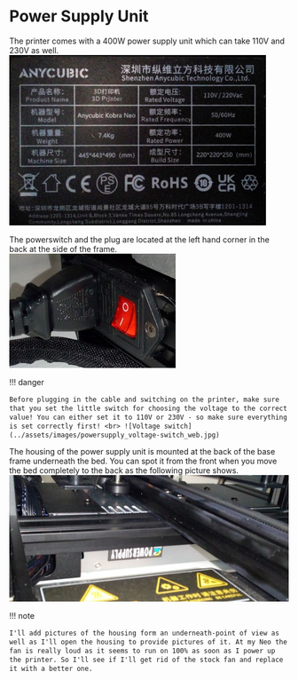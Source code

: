 <link rel=”manifest” href=”docs/manifest.webmanifest”>  
  
# Power Supply Unit
The printer comes with a 400W power supply unit which can take 110V and 230V as well.  
![Sticker power supply](../assets/images/powersupply_label_web.jpg)
  
The powerswitch and the plug are located at the left hand corner in the back at the side of the frame.  
![Powerswitch](../assets/images/powerswitch_web.jpg)
  
!!! danger 

    Before plugging in the cable and switching on the printer, make sure that you set the little switch for choosing the voltage to the correct value! You can either set it to 110V or 230V - so make sure everything is set correctly first! <br> ![Voltage switch](../assets/images/powersupply_voltage-switch_web.jpg)  
  

The housing of the power supply unit is mounted at the back of the base frame underneath the bed. You can spot it from the front when you move the bed completely to the back as the following picture shows.  
![Housing underneath the bed](../assets/images/powersupply_case-front_web.jpg)
  
!!! note 

    I'll add pictures of the housing form an underneath-point of view as well as I'll open the housing to provide pictures of it. At my Neo the fan is really loud as it seems to run on 100% as soon as I power up the printer. So I'll see if I'll get rid of the stock fan and replace it with a better one.   
  


